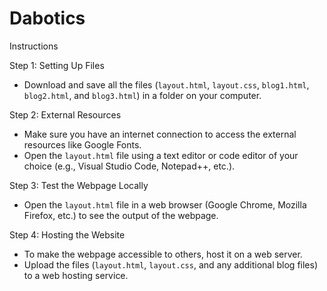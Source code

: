 # Dabotics
Instructions

Step 1: Setting Up Files
- Download and save all the files (`layout.html`, `layout.css`, `blog1.html`, `blog2.html`, and `blog3.html`) in 
a folder on your computer.

Step 2: External Resources
- Make sure you have an internet connection to access the external resources like Google Fonts.
- Open the `layout.html` file using a text editor or code editor of your choice (e.g., Visual Studio Code, 
Notepad++, etc.).

Step 3: Test the Webpage Locally
- Open the `layout.html` file in a web browser (Google Chrome, Mozilla Firefox, etc.) to see the output of 
the webpage.

Step 4: Hosting the Website 
- To make the webpage accessible to others, host it on a web server.
- Upload the files (`layout.html`, `layout.css`, and any additional blog files) to a web hosting service.
